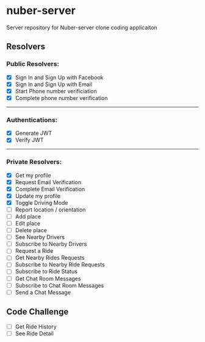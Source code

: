 # nuber-server
Server repository for Nuber-server clone coding applicaiton

## Resolvers

### Public Resolvers:
- [x] Sign In and Sign Up with Facebook
- [x] Sign In and Sign Up with Email
- [x] Start Phone number verificiation
- [x] Complete phone number verification

---
### Authentications:
- [x] Generate JWT
- [x] Verify JWT
---

### Private Resolvers:
- [x] Get my profile
- [x] Request Email Verification
- [x] Complete Email Verification
- [x] Update my profile
- [x] Toggle Driving Mode
- [ ] Report location / orientation 
- [ ] Add place
- [ ] Edit place
- [ ] Delete place
- [ ] See Nearby Drivers
- [ ] Subscribe to Nearby Drivers
- [ ] Request a Ride
- [ ] Get Nearby Rides Requests
- [ ] Subscribe to Nearby Ride Requests
- [ ] Subscribe to Ride Status
- [ ] Get Chat Room Messages
- [ ] Subscribe to Chat Room Messages
- [ ] Send a Chat Message

## Code Challenge
- [ ] Get Ride History
- [ ] See Ride Detail
